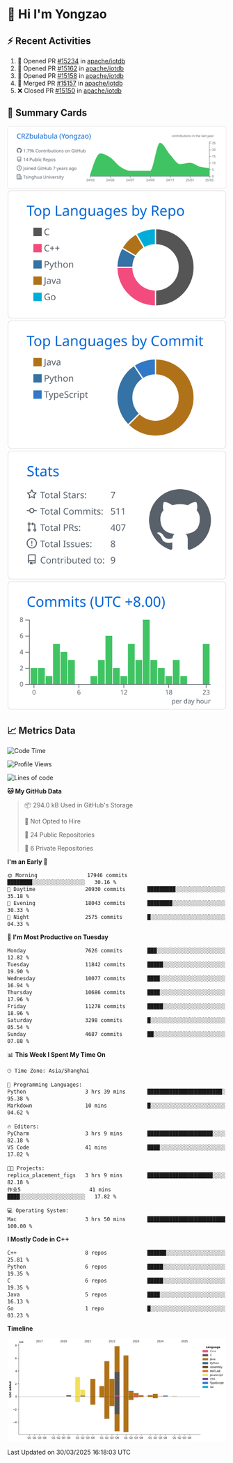 # 👋 Hi I'm Yongzao

## ⚡ Recent Activities
<!--START_SECTION:activity-->
1. 💪 Opened PR [#15234](https://github.com/apache/iotdb/pull/15234) in [apache/iotdb](https://github.com/apache/iotdb)
2. 💪 Opened PR [#15162](https://github.com/apache/iotdb/pull/15162) in [apache/iotdb](https://github.com/apache/iotdb)
3. 💪 Opened PR [#15158](https://github.com/apache/iotdb/pull/15158) in [apache/iotdb](https://github.com/apache/iotdb)
4. 🎉 Merged PR [#15157](https://github.com/apache/iotdb/pull/15157) in [apache/iotdb](https://github.com/apache/iotdb)
5. ❌ Closed PR [#15150](https://github.com/apache/iotdb/pull/15150) in [apache/iotdb](https://github.com/apache/iotdb)
<!--END_SECTION:activity-->

## 🎑 Summary Cards

[![](https://raw.githubusercontent.com/CRZbulabula/CRZbulabula/main/profile-summary-card-output/github/0-profile-details.svg)](https://github.com/vn7n24fzkq/github-profile-summary-cards)
[![](https://raw.githubusercontent.com/CRZbulabula/CRZbulabula/main/profile-summary-card-output/github/1-repos-per-language.svg)](https://github.com/vn7n24fzkq/github-profile-summary-cards) [![](https://raw.githubusercontent.com/CRZbulabula/CRZbulabula/main/profile-summary-card-output/github/2-most-commit-language.svg)](https://github.com/vn7n24fzkq/github-profile-summary-cards)
[![](https://raw.githubusercontent.com/CRZbulabula/CRZbulabula/main/profile-summary-card-output/github/3-stats.svg)](https://github.com/vn7n24fzkq/github-profile-summary-cards) [![](https://raw.githubusercontent.com/CRZbulabula/CRZbulabula/main/profile-summary-card-output/github/4-productive-time.svg)](https://github.com/vn7n24fzkq/github-profile-summary-cards)

## 📈 Metrics Data

<!--START_SECTION:waka-->
![Code Time](http://img.shields.io/badge/Code%20Time-843%20hrs%2058%20mins-blue)

![Profile Views](http://img.shields.io/badge/Profile%20Views-0-blue)

![Lines of code](https://img.shields.io/badge/From%20Hello%20World%20I%27ve%20Written-33.5%20million%20lines%20of%20code-blue)

**🐱 My GitHub Data** 

> 📦 294.0 kB Used in GitHub's Storage 
 > 
> 🚫 Not Opted to Hire
 > 
> 📜 24 Public Repositories 
 > 
> 🔑 6 Private Repositories 
 > 
**I'm an Early 🐤** 

```text
🌞 Morning                17946 commits       ████████░░░░░░░░░░░░░░░░░   30.16 % 
🌆 Daytime                20930 commits       █████████░░░░░░░░░░░░░░░░   35.18 % 
🌃 Evening                18043 commits       ████████░░░░░░░░░░░░░░░░░   30.33 % 
🌙 Night                  2575 commits        █░░░░░░░░░░░░░░░░░░░░░░░░   04.33 % 
```
📅 **I'm Most Productive on Tuesday** 

```text
Monday                   7626 commits        ███░░░░░░░░░░░░░░░░░░░░░░   12.82 % 
Tuesday                  11842 commits       █████░░░░░░░░░░░░░░░░░░░░   19.90 % 
Wednesday                10077 commits       ████░░░░░░░░░░░░░░░░░░░░░   16.94 % 
Thursday                 10686 commits       ████░░░░░░░░░░░░░░░░░░░░░   17.96 % 
Friday                   11278 commits       █████░░░░░░░░░░░░░░░░░░░░   18.96 % 
Saturday                 3298 commits        █░░░░░░░░░░░░░░░░░░░░░░░░   05.54 % 
Sunday                   4687 commits        ██░░░░░░░░░░░░░░░░░░░░░░░   07.88 % 
```


📊 **This Week I Spent My Time On** 

```text
🕑︎ Time Zone: Asia/Shanghai

💬 Programming Languages: 
Python                   3 hrs 39 mins       ████████████████████████░   95.38 % 
Markdown                 10 mins             █░░░░░░░░░░░░░░░░░░░░░░░░   04.62 % 

🔥 Editors: 
PyCharm                  3 hrs 9 mins        █████████████████████░░░░   82.18 % 
VS Code                  41 mins             ████░░░░░░░░░░░░░░░░░░░░░   17.82 % 

🐱‍💻 Projects: 
replica_placement_figs   3 hrs 9 mins        █████████████████████░░░░   82.18 % 
作业5                      41 mins             ████░░░░░░░░░░░░░░░░░░░░░   17.82 % 

💻 Operating System: 
Mac                      3 hrs 50 mins       █████████████████████████   100.00 % 
```

**I Mostly Code in C++** 

```text
C++                      8 repos             ██████░░░░░░░░░░░░░░░░░░░   25.81 % 
Python                   6 repos             █████░░░░░░░░░░░░░░░░░░░░   19.35 % 
C                        6 repos             █████░░░░░░░░░░░░░░░░░░░░   19.35 % 
Java                     5 repos             ████░░░░░░░░░░░░░░░░░░░░░   16.13 % 
Go                       1 repo              █░░░░░░░░░░░░░░░░░░░░░░░░   03.23 % 
```



**Timeline**

![Lines of Code chart](https://raw.githubusercontent.com/CRZbulabula/CRZbulabula/main/assets/bar_graph.png)


 Last Updated on 30/03/2025 16:18:03 UTC
<!--END_SECTION:waka-->

